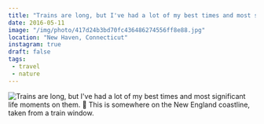 ```yaml
---
title: "Trains are long, but I've had a lot of my best times and most significant life moments on them. 🚈  This is somewhere on the New England coastline, taken from a train window."
date: 2016-05-11
image: "/img/photo/417d24b3bd70fc436486274556ff8e88.jpg"
location: "New Haven, Connecticut"
instagram: true
draft: false
tags:
 - travel
 - nature
---
```


![Trains are long, but I've had a lot of my best times and most significant life moments on them. 🚈  This is somewhere on the New England coastline, taken from a train window.](/img/photo/417d24b3bd70fc436486274556ff8e88.jpg)
